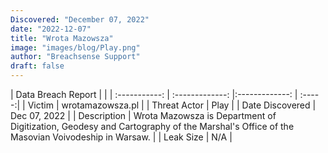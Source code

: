 ```yaml
---
Discovered: "December 07, 2022"
date: "2022-12-07"
title: "Wrota Mazowsza"
image: "images/blog/Play.png"
author: "Breachsense Support"
draft: false
---
```


| Data Breach Report           |              | 
| :-----------: | :-------------:     |:-------------:    | :-----:|
| Victim      | wrotamazowsza.pl      | 
| Threat Actor      | Play      | 
| Date Discovered      | Dec 07, 2022      | 
| Description      | Wrota Mazowsza is Department of Digitization, Geodesy and Cartography of the Marshal's Office of the Masovian Voivodeship in Warsaw.      | 
| Leak Size      | N/A      | 

